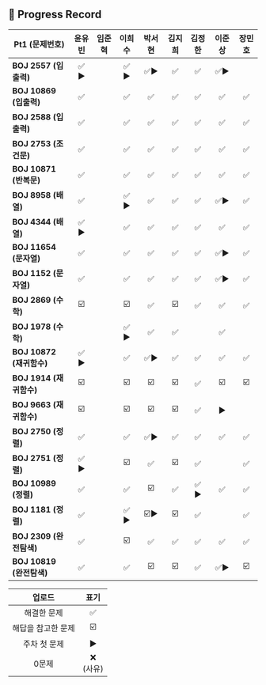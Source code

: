 ## 📍 Progress Record

| **Pt1 (문제번호)**       | **윤유빈** | **임준혁** | **이희수** | **박서현** |  **김지희**   |  **김정한**  | **이준상** | **장민호** |
|----------------------|:-------:|:-------:|:------:|:-------:|:----------:|:---------:|:-------:|:-------:|
| **BOJ 2557 (입출력)**   |  ✅ ▶️   |         |  ✅ ▶️  |   ✅▶️   |     ✅      |     ✅     |     ✅▶️    |         |
| **BOJ 10869 (입출력)**  |    ✅    |         |    ✅   |    ✅    |     ✅      |     ✅     |     ✅    |    ✅     |
| **BOJ 2588 (입출력)**   |    ✅    |         |    ✅   |    ✅    |     ✅      |     ✅     |     ✅    |    ✅     |
| **BOJ 2753 (조건문)**   |    ✅    |         |    ✅   |    ✅    |     ✅      |     ✅     |     ✅    |     ✅    |
| **BOJ 10871 (반복문)**  |    ✅    |         |    ✅   |    ✅    |     ✅      |     ✅     |     ✅    |     ✅    |
| **BOJ 8958 (배열)**    |    ✅    |         |  ✅ ▶️  |    ✅    |     ✅      |     ✅     |     ✅▶️    |    ✅     |
| **BOJ 4344 (배열)**    |  ✅ ▶️   |         |    ✅   |    ✅    |     ✅      |     ✅     |     ✅    |     ✅    |
| **BOJ 11654 (문자열)**  |    ✅    |         |    ✅   |    ✅    |     ✅      |     ✅     |     ✅▶️     |   ✅      |
| **BOJ 1152 (문자열)**   |    ✅    |         |    ✅   |    ✅    |     ✅      |     ✅     |   ✅▶️      |    ✅     |
| **BOJ 2869 (수학)**    |   ☑️    |         |   ☑️   |    ✅    |     ☑️     |     ✅     |    ✅     |    ✅     |
| **BOJ 1978 (수학)**    |         |         |  ✅ ▶️  |    ✅    |     ✅      |           |    ✅   |         |
| **BOJ 10872 (재귀함수)** |  ✅ ▶️   |         |   ✅️   |   ✅▶️   |     ✅️     |     ✅     |     ✅    |    ✅     |
| **BOJ 1914 (재귀함수)**  |   ☑️    |         |   ☑️   |   ☑️    |     ☑️     |     ✅     |     ☑️    |     ☑️    |
| **BOJ 9663 (재귀함수)**  |   ☑️    |         |   ☑️   |   ☑️    |     ☑️     |     ✅     |     ▶️    |         |
| **BOJ 2750 (정렬)**    |    ✅    |         |    ✅️    |    ✅▶️   |     ✅️     |     ✅     |    ✅     |   ✅       |
| **BOJ 2751 (정렬)**    |  ✅ ▶️   |         |    ☑️    |     ✅    |     ☑️     |     ✅     |         |       ✅   |
| **BOJ 10989 (정렬)**   |    ✅    |         |    ✅️    |     ☑️    |     ✅      |   ✅ ▶️    |    ✅     |     ✅     |
| **BOJ 1181 (정렬)**    |    ✅    |         |    ✅ ▶️    |    ☑️▶️   |      ☑️    |     ✅     |         |     ✅    |
| **BOJ 2309 (완전탐색)**  |    ✅    |         |    ☑️    |    ✅    |     ✅          |     ✅     |    ✅     |      ✅    |
| **BOJ 10819 (완전탐색)** |    ✅    |         |    ✅️    |    ☑️    |        ☑️       |     ✅     |    ✅▶️     |    ☑️     |


|    업로드     |     표기      |  
|:----------:|:-----------:|
|   해결한 문제   |      ✅      |
| 해답을 참고한 문제 |     ☑️      |
|  주차 첫 문제   |     ▶️     |
|    0문제     | ❌ <br/>(사유) |



